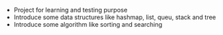 - Project for learning and testing purpose
- Introduce some data structures like hashmap, list, queu, stack and tree
- Introduce some algorithm like sorting and searching